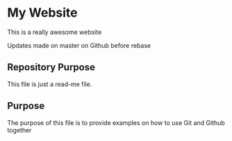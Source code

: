 # My Website

This is a really awesome website

Updates made on master on Github before rebase

## Repository Purpose
This file is just a read-me file.


## Purpose

The purpose of this file is to provide examples
on how to use Git and Github together